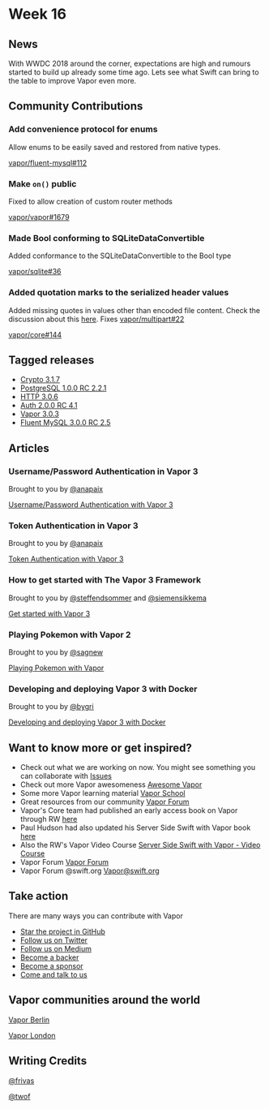 # Week 16

## News
With WWDC 2018 around the corner, expectations are high and rumours started to build up already some time ago. Lets see what Swift can bring to the table to improve Vapor even more. 

## Community Contributions
### Add convenience protocol for enums
Allow enums to be easily saved and restored from native types.

[vapor/fluent-mysql#112](https://github.com/vapor/fluent-mysql/pull/112/files)

### Make `on()` public
Fixed to allow creation of custom router methods

[vapor/vapor#1679](https://github.com/vapor/vapor/pull/1679)

### Made Bool conforming to SQLiteDataConvertible
Added conformance to the SQLiteDataConvertible to the Bool type

[vapor/sqlite#36](https://github.com/vapor/sqlite/pull/36)

### Added quotation marks to the serialized header values
Added missing quotes in values other than encoded file content. Check the discussion about this [here](https://github.com/vapor/multipart/issues/22). Fixes [vapor/multipart#22](https://github.com/vapor/multipart/issues/22)

[vapor/core#144](https://github.com/vapor/core/pull/144)


## Tagged releases
- [Crypto 3.1.7](https://github.com/vapor/crypto/releases/tag/3.1.7)
- [PostgreSQL 1.0.0 RC 2.2.1](https://github.com/vapor/postgresql/releases/tag/1.0.0-rc.2.2.1)
- [HTTP 3.0.6](https://github.com/vapor/http/releases/tag/3.0.6)
- [Auth 2.0.0 RC 4.1](https://github.com/vapor/auth/releases/tag/2.0.0-rc.4.1)
- [Vapor 3.0.3](https://github.com/vapor/vapor/releases/tag/3.0.3)
- [Fluent MySQL 3.0.0 RC 2.5](https://github.com/vapor/fluent-mysql/releases/tag/3.0.0-rc.2.5)

## Articles

### Username/Password Authentication in Vapor 3

Brought to you by [@anapaix](https://github.com/JoeyBodnar)

[Username/Password Authentication with Vapor 3](https://www.vaporforums.io/thread/43)

### Token Authentication in Vapor 3

Brought to you by  [@anapaix](https://github.com/JoeyBodnar)

[Token Authentication with Vapor 3](https://www.vaporforums.io/thread/44)

### How to get started with The Vapor 3 Framework

Brought to you by [@steffendsommer](https://github.com/steffendsommer) and [@siemensikkema](https://github.com/siemensikkema)

[Get started with Vapor 3](https://www.nodesagency.com/how-to-get-started-with-the-vapor-3-framework/)

### Playing Pokemon with Vapor 2

Brought to you by [@sagnew](https://github.com/sagnew)

[Playing Pokemon with Vapor](https://www.twilio.com/blog/2018/05/playing-pokemon-via-sms-in-swift-using-vapor-and-twilio.html)

### Developing and deploying Vapor 3 with Docker

Brought to you by [@bygri](https://github.com/bygri)

[Developing and deploying Vapor 3 with Docker](https://bygri.github.io/2018/05/14/developing-deploying-vapor-docker.html)

## Want to know more or get inspired?
- Check out what we are working on now. You might see something you can collaborate with [Issues](https://github.com/search?q=org%3Avapor+is%3Aissue+is%3Aopen+)
- Check out more Vapor awesomeness [Awesome Vapor](https://github.com/Cellane/awesome-vapor)
- Some more Vapor learning material [Vapor School](https://github.com/vaporberlin/vaporschool)
- Great resources from our community [Vapor Forum](https://www.vaporforums.io)
- Vapor's Core team had published an early access book on Vapor through RW [here](https://store.raywenderlich.com/products/server-side-swift-with-vapor)
- Paul Hudson had also updated his Server Side Swift with Vapor book [here](https://www.hackingwithswift.com/files/server-side-swift-vapor-edition-toc.pdf)
- Also the RW's Vapor Video Course [Server Side Swift with Vapor - Video Course ](https://videos.raywenderlich.com/courses/115-server-side-swift-with-vapor/lessons/1)
- Vapor Forum [Vapor Forum](http://vaporforums.io/)
- Vapor Forum @swift.org [Vapor@swift.org](https://forums.swift.org/c/related-projects/vapor)

## Take action

There are many ways you can contribute with Vapor

- [Star the project in GitHub](https://github.com/vapor/vapor)
- [Follow us on Twitter](https://twitter.com/codevapor)
- [Follow us on Medium](https://medium.com/@codevapor)
- [Become a backer](https://opencollective.com/vapor#backer)
- [Become a sponsor](https://opencollective.com/vapor#sponsor)
- [Come and talk to us](https://vapor.team)

## Vapor communities around the world

[Vapor Berlin](http://vapor.berlin/#/)

[Vapor London](https://www.meetup.com/VaporLondon/)

## Writing Credits
[@frivas](https://github.com/frivas)

[@twof](https://github.com/twof)
